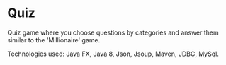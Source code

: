 # Quiz
Quiz game where you choose questions by categories and answer them similar to the 'Millionaire' game.

Technologies used:
Java FX,
Java 8,
Json,
Jsoup,
Maven,
JDBC,
MySql.

